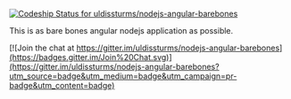 [ ![Codeship Status for uldissturms/nodejs-angular-barebones](https://codeship.com/projects/e0291050-ab38-0132-cc76-4e97741f6b9a/status?branch=master)](https://codeship.com/projects/68258)

This is as bare bones angular nodejs application as possible.


[![Join the chat at https://gitter.im/uldissturms/nodejs-angular-barebones](https://badges.gitter.im/Join%20Chat.svg)](https://gitter.im/uldissturms/nodejs-angular-barebones?utm_source=badge&utm_medium=badge&utm_campaign=pr-badge&utm_content=badge)